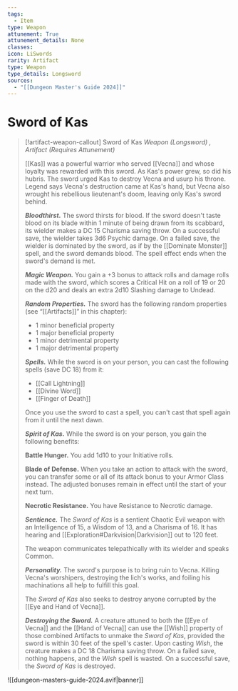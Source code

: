 ```yaml
---
tags:
  - Item
type: Weapon
attunement: True
attunement_details: None
classes:
icon: LiSwords
rarity: Artifact
type: Weapon
type_details: Longsword
sources: 
  - "[[Dungeon Master's Guide 2024]]"
---
```

# Sword of Kas
>[!artifact-weapon-callout] Sword of Kas
>_Weapon (Longsword) , Artifact (Requires Attunement)_
>
>[[Kas]] was a powerful warrior who served [[Vecna]] and whose loyalty was rewarded with this sword. As Kas's power grew, so did his hubris. The sword urged Kas to destroy Vecna and usurp his throne. Legend says Vecna's destruction came at Kas's hand, but Vecna also wrought his rebellious lieutenant's doom, leaving only Kas's sword behind.
>
>**_Bloodthirst._** The sword thirsts for blood. If the sword doesn't taste blood on its blade within 1 minute of being drawn from its scabbard, its wielder makes a DC 15 Charisma saving throw. On a successful save, the wielder takes 3d6 Psychic damage. On a failed save, the wielder is dominated by the sword, as if by the [[Dominate Monster]] spell, and the sword demands blood. The spell effect ends when the sword's demand is met.
>
>**_Magic Weapon._** You gain a +3 bonus to attack rolls and damage rolls made with the sword, which scores a Critical Hit on a roll of 19 or 20 on the d20 and deals an extra 2d10 Slashing damage to Undead.
>
>**_Random Properties._** The sword has the following random properties (see “[[Artifacts]]” in this chapter):
>
>- 1 minor beneficial property
>- 1 major beneficial property
>- 1 minor detrimental property
>- 1 major detrimental property
>
>**_Spells._** While the sword is on your person, you can cast the following spells (save DC 18) from it:
>
>- [[Call Lightning]]
>- [[Divine Word]]
>- [[Finger of Death]]
>
>Once you use the sword to cast a spell, you can't cast that spell again from it until the next dawn.
>
>**_Spirit of Kas._** While the sword is on your person, you gain the following benefits:
>
>**Battle Hunger.** You add 1d10 to your Initiative rolls.
>
>**Blade of Defense.** When you take an action to attack with the sword, you can transfer some or all of its attack bonus to your Armor Class instead. The adjusted bonuses remain in effect until the start of your next turn.
>
>**Necrotic Resistance.** You have Resistance to Necrotic damage.
>
>**_Sentience._** The _Sword of Kas_ is a sentient Chaotic Evil weapon with an Intelligence of 15, a Wisdom of 13, and a Charisma of 16. It has hearing and [[Exploration#Darkvision\|Darkvision]] out to 120 feet.
>
>The weapon communicates telepathically with its wielder and speaks Common.
>
>**_Personality._** The sword's purpose is to bring ruin to Vecna. Killing Vecna's worshipers, destroying the lich's works, and foiling his machinations all help to fulfill this goal.
>
>The _Sword of Kas_ also seeks to destroy anyone corrupted by the [[Eye and Hand of Vecna]].
>
>**_Destroying the Sword._** A creature attuned to both the [[Eye of Vecna]] and the [[Hand of Vecna]] can use the [[Wish]] property of those combined Artifacts to unmake the _Sword of Kas_, provided the sword is within 30 feet of the spell's caster. Upon casting _Wish_, the creature makes a DC 18 Charisma saving throw. On a failed save, nothing happens, and the _Wish_ spell is wasted. On a successful save, the _Sword of Kas_ is destroyed.
>


![[dungeon-masters-guide-2024.avif|banner]]
